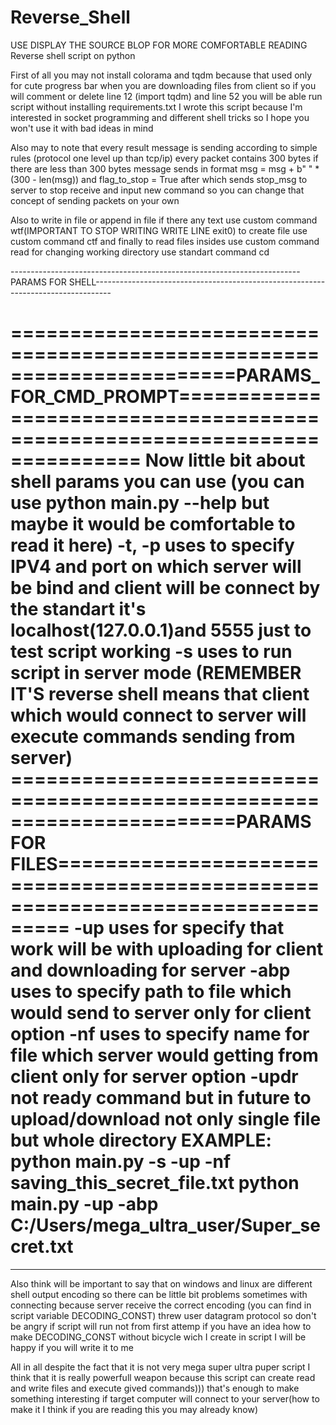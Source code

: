 # Reverse_Shell
USE DISPLAY THE SOURCE BLOP FOR MORE COMFORTABLE READING
Reverse shell script on python

First of all you may not install colorama and tqdm because that used only for cute progress bar when you are downloading files from client so if you
will comment or delete line 12 (import tqdm) and line 52 you will be able run script without installing requirements.txt
I wrote this script because I'm interested in socket programming and different shell tricks so I hope you won't use it with bad ideas in mind

Also may to note that every result message is sending according to simple rules (protocol one level up than tcp/ip) every packet contains 300 bytes if there
are less than 300 bytes message sends in format msg = msg + b" " * (300 - len(msg)) and flag_to_stop = True after which sends stop_msg to server to stop receive and 
input new command so you can change that concept of sending packets on your own

Also to write in file or append in file if there any text use custom command wtf(IMPORTANT TO STOP WRITING WRITE LINE exit0) 
to create file use custom command ctf and finally to read files insides use custom command read for changing working directory use standart command cd

------------------------------------------------------------------------PARAMS FOR SHELL----------------------------------------------------------------------------------

=======================================================================PARAMS_FOR_CMD_PROMPT===========================================================================
Now little bit about shell params you can use (you can use python main.py --help but maybe it would be comfortable to read it here)
-t, -p uses to specify IPV4 and port on which server will be bind and client will be connect by the standart it's localhost(127.0.0.1)and 5555 just to test script working
-s uses to run script in server mode (REMEMBER IT'S reverse shell means that client which would connect to server will execute commands sending from server)
=======================================================================PARAMS FOR FILES===============================================================================
-up uses for specify that work will be with uploading for client and downloading for server
-abp uses to specify path to file which would send to server only for client option
-nf uses to specify name for file which server would getting from client only for server option
-updr not ready command but in future to upload/download not only single file but whole directory
EXAMPLE: 
python main.py -s -up -nf saving_this_secret_file.txt
python main.py -up -abp C:/Users/mega_ultra_user/Super_secret.txt
=======================================================================================================================================================================

------------------------------------------------------------------------------------------------------------------------------------------------------------------------

Also think will be important to say that on windows and linux are different shell output encoding so there can be little bit problems sometimes with connecting because
server receive the correct encoding (you can find in script variable DECODING_CONST) threw user datagram protocol so don't be angry if script will run not from first
attemp if you have an idea how to make DECODING_CONST without bicycle wich I create in script I will be happy if you will write it to me

All in all despite the fact that it is not very mega super ultra puper script I think that it is really powerfull weapon because this script can create read and write
files and execute gived commands)))
that's enough to make something interesting if target computer will connect to your server(how to make it I think if you are reading this you may already know)

